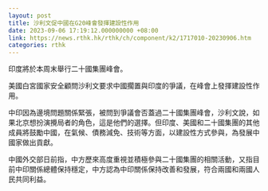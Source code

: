```yaml
---
layout: post
title: 沙利文促中國在G20峰會發揮建設性作用
date: 2023-09-06 17:19:12.000000000 +08:00
link: https://news.rthk.hk/rthk/ch/component/k2/1717010-20230906.htm
categories: rthk
---
```


印度將於本周末舉行二十國集團峰會。

美國白宮國家安全顧問沙利文要求中國擱置與印度的爭議，在峰會上發揮建設性作用。

中印因為邊境問題關係緊張，被問到爭議會否蓋過二十國集團峰會，沙利文說，如果北京想扮演攪局者的角色，這是他們的選擇。但印度、美國和二十國集團的其他成員將鼓勵中國，在氣候、債務減免、技術等方面，以建設性方式參與，為發展中國家做出貢獻。

中國外交部日前指，中方歷來高度重視並積極參與二十國集團的相關活動，又指目前中印關係總體保持穩定，中方認為中印關係保持改善和發展，符合兩國和兩國人民共同利益。
